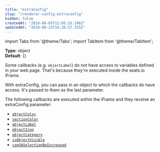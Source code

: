 ```yaml
---
title: "extraConfig"
slug: "/renderer-config-extraconfig"
hidden: false
createdAt: "2018-08-03T12:05:15.196Z"
updatedAt: "2018-08-23T14:26:57.355Z"
---
```


import Tabs from '@theme/Tabs';
import TabItem from '@theme/TabItem';

**Type**: object  
**Default**: {}  

Some callbacks (e.g. `objectLabel`) do not have access to variables defined in your web page. That's because they're executed inside the seats.io iFrame.

With extraConfig, you can pass in an object to which the callbacks do have access. It's passed to them as the last parameter.

The following callbacks are executed within the iFrame and they receive an extraConfig parameter:

- [`objectColor`](renderer-config-objectcolor) 
- [`sectionColor`](renderer-config-sectioncolor) 
- [`objectLabel`](renderer-config-objectlabel) 
- [`objectIcon`](renderer-config-objecticon) 
- [`objectCategory`](renderer-config-objectcategory) 
- [`isObjectVisible`](renderer-config-isobjectvisible) 
- [`canGASelectionBeIncreased`](renderer-config-cangaselectionbeincreased)
